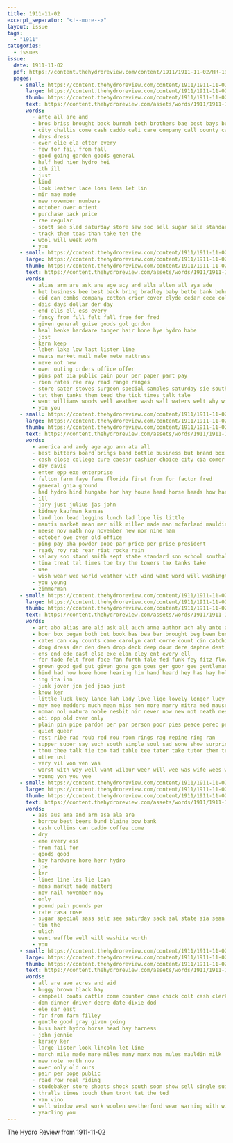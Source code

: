 ```yaml
---
title: 1911-11-02
excerpt_separator: "<!--more-->"
layout: issue
tags:
  - "1911"
categories:
  - issues
issue:
  date: 1911-11-02
  pdf: https://content.thehydroreview.com/content/1911/1911-11-02/HR-1911-11-02.pdf
  pages:
    - small: https://content.thehydroreview.com/content/1911/1911-11-02/small/HR-1911-11-02-01.jpg
      large: https://content.thehydroreview.com/content/1911/1911-11-02/large/HR-1911-11-02-01.jpg
      thumb: https://content.thehydroreview.com/content/1911/1911-11-02/thumbnails/HR-1911-11-02-01.jpg
      text: https://content.thehydroreview.com/assets/words/1911/1911-11-02/HR-1911-11-02-01.txt
      words:
        - ante all are and
        - bros briss brought back burmah both brothers bae best bays buy
        - city challis come cash caddo celi care company call county car coats cost
        - days dress
        - ever elie ela etter every
        - few for fail from fall
        - good going garden goods general
        - half hed hier hydro hei
        - ith ill
        - just
        - kind
        - look leather lace loss less let lin
        - mir mae made
        - new november numbers
        - october over orient
        - purchase pack price
        - rae regular
        - scott see sled saturday store saw soc sell sugar sale standard stuff stock short scout shoe special sees size
        - track them teas than take ten the
        - wool will week worn
        - you
    - small: https://content.thehydroreview.com/content/1911/1911-11-02/small/HR-1911-11-02-02.jpg
      large: https://content.thehydroreview.com/content/1911/1911-11-02/large/HR-1911-11-02-02.jpg
      thumb: https://content.thehydroreview.com/content/1911/1911-11-02/thumbnails/HR-1911-11-02-02.jpg
      text: https://content.thehydroreview.com/assets/words/1911/1911-11-02/HR-1911-11-02-02.txt
      words:
        - alias arm are ask ane age acy and alls allen all aya ade
        - bet business bee best back bring bradley baby bette bank behe bery belts bert
        - cid can combs company cotton crier cover clyde cedar cece collar couse
        - dais days dollar der day
        - end ells ell ess every
        - fancy from full felt fall free for fred
        - given general guise goods gol gordon
        - heal henke hardware hanger hair hone hye hydro habe
        - jost
        - kern keep
        - leben lake low last lister line
        - meats market mail male mete mattress
        - neve not new
        - over outing orders office offer
        - pins pat pia public pain pour per paper part pay
        - rien rates rae ray read range ranges
        - store sater stoves surgeon special samples saturday sie south sale standard see sell sen springs straub scott sane sleep
        - tat then tanks them teed the tick times talk tale
        - want williams woods well weather wash wall waters welt why with will
        - yon you
    - small: https://content.thehydroreview.com/content/1911/1911-11-02/small/HR-1911-11-02-03.jpg
      large: https://content.thehydroreview.com/content/1911/1911-11-02/large/HR-1911-11-02-03.jpg
      thumb: https://content.thehydroreview.com/content/1911/1911-11-02/thumbnails/HR-1911-11-02-03.jpg
      text: https://content.thehydroreview.com/assets/words/1911/1911-11-02/HR-1911-11-02-03.txt
      words:
        - america and andy age ago ann ata all
        - best bitters board brings band bottle business but brand box bor big bradley bank better book
        - cash close college cure caesar cashier choice city cia comer certain cough clan collie cold call can calendar
        - day davis
        - enter epp exe enterprise
        - felton farm faye fame florida first from for factor fred
        - general ghia ground
        - had hydro hind hungate hor hay house head horse heads how hands humble him has
        - ill
        - jary just julius jas john
        - kidney kaufman kansas
        - land lon lead leggins lunch lad lope lis little
        - mantis market mean mer milk miller made man mcfarland mauldin meo mills macy mules matter miles men
        - neese nov nath noy november new nor nine nam
        - october ove over old office
        - ping pay pha powder pope par price per prise president
        - ready roy rab rear riat rocke rain
        - salary soo stand smith sept state standard son school southall stock sale shoulders sed shortt snow shows scott self
        - tina treat tal times toe try the towers tax tanks take
        - use
        - wish wear wee world weather with wind want word will washington write woods was
        - you young
        - zimmerman
    - small: https://content.thehydroreview.com/content/1911/1911-11-02/small/HR-1911-11-02-04.jpg
      large: https://content.thehydroreview.com/content/1911/1911-11-02/large/HR-1911-11-02-04.jpg
      thumb: https://content.thehydroreview.com/content/1911/1911-11-02/thumbnails/HR-1911-11-02-04.jpg
      text: https://content.thehydroreview.com/assets/words/1911/1911-11-02/HR-1911-11-02-04.txt
      words:
        - art abo alias are ald ask all auch anne author ach aly ante amine and ard arent auld abe aid ave aud ace
        - boer box began both but book bas bea ber brought beg been bunk brain brim bis back beh books biber baras bedi beard bow bead bata bows baton bost band boy
        - cates can cay counts came carolyn cant corne count cin catching caro con cousin call corner coy cheeks cat
        - doug dress dar den deen drop deck deep dour dere daphne dest dee don day dear der door dor dinner
        - ens end ede east else exe elan eley ent every ell
        - fer fade felt from face fan furth fale fed funk fey fitz flowers fee fig finger full fail feathers few fae for fret
        - grown good gad gut given gone gon goes ger goor gee gentleman gen gray german gave
        - hind had how howe home hearing him hand heard hey has hay holding harry house habit halt hake hair husband hada held harsh hopes hes head hem her hie hurry har
        - ing ita inn
        - junk jover jon jed joao just
        - know ker
        - little luck lucy lance lah lady love lige lovely longer luey lai larry long like lacy lad luc
        - may moe medders much mean miss mon more marry mitra med mauser most must man might
        - noman nol natura noble nesbit nir never now new not neath ness ner
        - obi opp old over only
        - plain pin pipe pardon per par person poor pies peace perec pees
        - quiet queer
        - rest ribe rad roub red rou room rings rag repine ring ran
        - supper suber say such south simple soul sad sone show surprise socrates sot shoe sour step she som shy sol sharp sac sho sainte shook seen see sin sager saw said sunny set sata school standing sup sak
        - thou thee talk tie too tad table tee tater take tutor them trom tear then thy thad tess timo toom thew toa tha thier ted thow toward tho tees tar thie tor the tou tala train teacher
        - utter ust
        - very vil von ven vas
        - worst with way well want wilbur weer will wee was wife wees wish while wink wei wage why went wile
        - young yon you yee
    - small: https://content.thehydroreview.com/content/1911/1911-11-02/small/HR-1911-11-02-05.jpg
      large: https://content.thehydroreview.com/content/1911/1911-11-02/large/HR-1911-11-02-05.jpg
      thumb: https://content.thehydroreview.com/content/1911/1911-11-02/thumbnails/HR-1911-11-02-05.jpg
      text: https://content.thehydroreview.com/assets/words/1911/1911-11-02/HR-1911-11-02-05.txt
      words:
        - aas aus ama and arm asa ala are
        - borrow best beers bund blaine bow bank
        - cash collins can caddo coffee come
        - dry
        - eme every ess
        - from fail for
        - goods good
        - hoy hardware hore herr hydro
        - joe
        - ker
        - lines line les lie loan
        - mens market made matters
        - nov nail november noy
        - only
        - pound pain pounds per
        - rate rasa rose
        - sugar special sass selz see saturday sack sal state sia sean sup stock
        - tin the
        - ulich
        - want waffle well will washita worth
        - you
    - small: https://content.thehydroreview.com/content/1911/1911-11-02/small/HR-1911-11-02-06.jpg
      large: https://content.thehydroreview.com/content/1911/1911-11-02/large/HR-1911-11-02-06.jpg
      thumb: https://content.thehydroreview.com/content/1911/1911-11-02/thumbnails/HR-1911-11-02-06.jpg
      text: https://content.thehydroreview.com/assets/words/1911/1911-11-02/HR-1911-11-02-06.txt
      words:
        - all are ave acres and aid
        - buggy brown black bay
        - campbell coats cattle come counter cane chick colt cash clerk corn chestnut
        - dom dinner driver deere date dixie dod
        - ele ear east
        - for from farm filley
        - gentle good gray given going
        - huss hart hydro horse head hay harness
        - john jennie
        - kersey ker
        - large lister look lincoln let line
        - march mile made mare miles many marx mos mules mauldin milk
        - new note north nov
        - over only old ours
        - pair per pope public
        - road row real riding
        - studebaker store shoats shock south soon show sell single suits school see size schaffner sorrel span
        - thralls times touch them tront tat the ted
        - van vino
        - well window west work woolen weatherford wear warning with will
        - yearling you
---
```


The Hydro Review from 1911-11-02

<!--more-->

